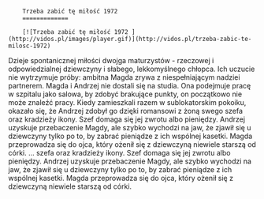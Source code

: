 
        Trzeba zabić tę miłość 1972 
        =============
        
        [![Trzeba zabić tę miłość 1972 ](http://vidos.pl/images/player.gif)](http://vidos.pl/trzeba-zabic-te-milosc-1972)
        
        
 Dzieje spontanicznej miłości dwojga maturzystów - rzeczowej i odpowiedzialnej dziewczyny i słabego, lekkomyślnego chłopca. Ich uczucie nie wytrzymuje próby: ambitna Magda zrywa z niespełniającym nadziei partnerem. Magda i Andrzej nie dostali się na studia. Ona podejmuje pracę w szpitalu jako salowa, by zdobyć brakujące punkty, on początkowo nie może znaleźć pracy. Kiedy zamieszkali razem w sublokatorskim pokoiku, okazało się, że Andrzej zdobył go dzięki romansowi z żoną swego szefa oraz kradzieży ikony. Szef domaga się jej zwrotu albo pieniędzy. Andrzej uzyskuje przebaczenie Magdy, ale szybko wychodzi na jaw, że zjawił się u dziewczyny tylko po to, by zabrać pieniądze z ich wspólnej kasetki. Magda przeprowadza się do ojca, który ożenił się z dziewczyną niewiele starszą od córki.   ... szefa oraz kradzieży ikony. Szef domaga się jej zwrotu albo pieniędzy. Andrzej uzyskuje przebaczenie Magdy, ale szybko wychodzi na jaw, że zjawił się u dziewczyny tylko po to, by zabrać pieniądze z ich wspólnej kasetki. Magda przeprowadza się do ojca, który ożenił się z dziewczyną niewiele starszą od córki.
    